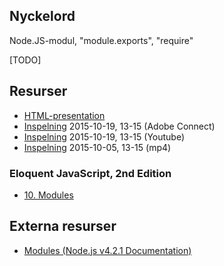 ## Nyckelord

Node.JS-modul, "module.exports", "require"

[TODO]

## Resurser
- [HTML-presentation](https://rawgit.com/1dv021/syllabus/master/presentationer/07/index.html#)
- [Inspelning](https://connect.sunet.se/p4pfs82sbdg/) 2015-10-19, 13-15 (Adobe Connect)
- [Inspelning](https://youtu.be/TKeS0D1w05E) 2015-10-19, 13-15 (Youtube)
- [Inspelning](http://orion.lnu.se/pub/education/course/1DV021/HT15/lectures/1dv021-f07.mp4) 2015-10-05, 13-15 (mp4)


### Eloquent JavaScript, 2nd Edition 

- [10. Modules](http://eloquentjavascript.net/10_modules.html)


## Externa resurser

- [Modules (Node.js v4.2.1 Documentation)](https://nodejs.org/api/modules.html)
